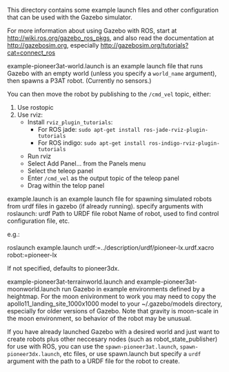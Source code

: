 

This directory contains some example launch files and other configuration that can
be used with the Gazebo simulator.

For more information about using Gazebo with ROS, start at <http://wiki.ros.org/gazebo_ros_pkgs>,
and also read the documentation at <http://gazebosim.org>, especially <http://gazebosim.org/tutorials?cat=connect_ros>

example-pioneer3at-world.launch is an example launch file that runs Gazebo with an 
empty world (unless you specify a `world_name` argument), then
spawns a P3AT robot.  (Currently no sensors.) 

You can then move the robot by publishing to the `/cmd_vel` topic, either:
1. Use rostopic
2. Use rviz:
	* Install `rviz_plugin_tutorials`:
		* For ROS jade: `sudo apt-get install ros-jade-rviz-plugin-tutorials`
		* For ROS indigo: `sudo apt-get install ros-indigo-rviz-plugin-tutorials`
	* Run rviz
	* Select Add Panel... from the Panels menu
	* Select the teleop panel
	* Enter `/cmd_vel` as the output topic of the teleop panel
	* Drag within the telop panel


example.launch is an example launch file for spawning simulated robots from urdf
files in gazebo (if already running).  specify arguments with roslaunch:
  urdf  Path to URDF file
  robot Name of robot, used to find control configuration file, etc.

e.g.:

  roslaunch example.launch urdf:=../description/urdf/pioneer-lx.urdf.xacro robot:=pioneer-lx

If not specified, defaults to pioneer3dx.


example-pioneer3at-terrainworld.launch and example-pioneer3at-moonworld.launch run Gazebo
in example environments defined by a heightmap.  For the moon enivironment to work you
may need to copy the apollo11_landing_site_1000x1000 model to your ~/.gazebo/models
directory, especially for older versions of Gazebo.  Note that gravity is moon-scale
in the moon environment, so behavior of the robot may be unusual.

If you have already launched Gazebo with a desired world and just want to create robots
plus other neccesary nodes (such as robot_state_publisher) for use with ROS, you can use
the `spawn-pioneer3at.launch`, `spawn-pioneer3dx.launch`, etc files, or use spawn.launch
but specify a `urdf` argument with the path to a URDF file for the robot to create.


